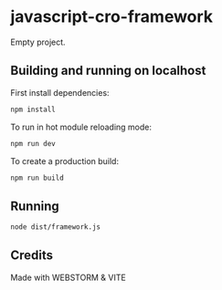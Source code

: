 # javascript-cro-framework

Empty project.

## Building and running on localhost

First install dependencies:

```sh
npm install
```

To run in hot module reloading mode:

```sh
npm run dev
```

To create a production build:

```sh
npm run build
```

## Running

```sh
node dist/framework.js
```

## Credits

Made with WEBSTORM & VITE


